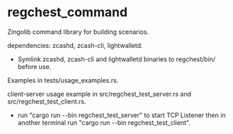 # regchest_command

Zingolib command library for building scenarios.

dependencies: zcashd, zcash-cli, lightwalletd.
- Symlink zcashd, zcash-cli and lightwalletd binaries to regchest/bin/ before use.

Examples in tests/usage_examples.rs.

client-server usage example in src/regchest_test_server.rs and src/regchest_test_client.rs.
- run "cargo run --bin regchest_test_server" to start TCP Listener then in another terminal run "cargo run --bin regchest_test_client".
